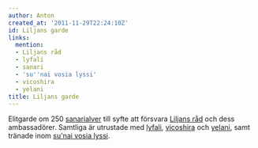 ```yaml
---
author: Anton
created_at: '2011-11-29T22:24:10Z'
id: Liljans garde
links:
  mention:
  - Liljans råd
  - lyfali
  - sanari
  - 'su''nai vosia lyssi'
  - vicoshira
  - yelani
title: Liljans garde
---
```


Elitgarde om 250 [sanarialver] till syfte att försvara [Liljans råd] och dess ambassadörer. Samtliga
är utrustade med [lyfali], [vicoshira] och [yelani], samt tränade inom [su'nai vosia lyssi].

  [sanarialver]: sanari
  [Liljans råd]: Liljans_råd
  [lyfali]: lyfali
  [vicoshira]: vicoshira
  [yelani]: yelani
  [su'nai vosia lyssi]: sunai_vosia_lyssi
